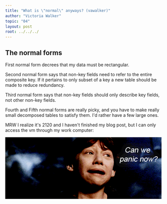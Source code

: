```yaml
---
title: "What is \"normal\" anyways? (vawalker)"
author: "Victoria Walker"
topic: "04"
layout: post
root: ../../../
---
```


## The normal forms

First normal form decrees that my data must be rectangular.

Second normal form says that non-key fields need to refer to the entire composite key. If it pertains to only subset of a key a new table should be made to reduce redundancy.

Third normal form says that non-key fields should only describe key fields, not other non-key fields.

Fourth and Fifth normal forms are really picky, and you have to make really small decomposed tables to satisfy them. I'd rather have a few large ones.

MRW I realize it's 2120 and I haven't finished my blog post, but I can only access the vm through my work computer:

![](images/panicnow.gif)


